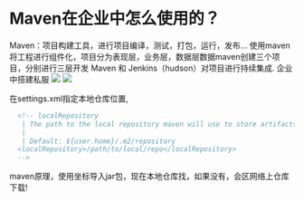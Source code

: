 # Maven在企业中怎么使用的？
Maven：项目构建工具，进行项目编译，测试，打包，运行，发布...
使用maven将工程进行组件化，项目分为表现层，业务层，数据层数据maven创建三个项目，分别进行三层开发
Maven 和 Jenkins（hudson）对项目进行持续集成.
企业中搭建私服
![](http://images2015.cnblogs.com/blog/496517/201607/496517-20160707231143733-1616457586.png)
![](http://images2015.cnblogs.com/blog/496517/201607/496517-20160707231146530-1032141827.png)


在settings.xml指定本地仓库位置,
```xml
  <!-- localRepository
   | The path to the local repository maven will use to store artifacts.
   |
   | Default: ${user.home}/.m2/repository
  <localRepository>/path/to/local/repo</localRepository>
  -->
```
maven原理，使用坐标导入jar包，现在本地仓库找，如果没有，会区网络上仓库下载!
